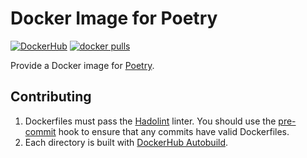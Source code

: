 Docker Image for Poetry
=======================

[![DockerHub](https://img.shields.io/badge/Docker-python--poetry-blue?style=flat-square&logo=docker)](https://hub.docker.com/r/mrosales/python-poetry)
[![docker pulls](https://img.shields.io/docker/pulls/mrosales/python-poetry?style=flat-square&logo=docker)](https://hub.docker.com/r/mrosales/python-poetry)

Provide a Docker image for [Poetry](https://python-poetry.org/).

Contributing
------------

1. Dockerfiles must pass the [Hadolint](https://github.com/hadolint/hadolint) linter.
   You should use the [pre-commit](https://pre-commit.com/) hook to ensure that any commits
   have valid Dockerfiles.
2. Each directory is built with [DockerHub Autobuild](https://docs.docker.com/docker-hub/builds/).
